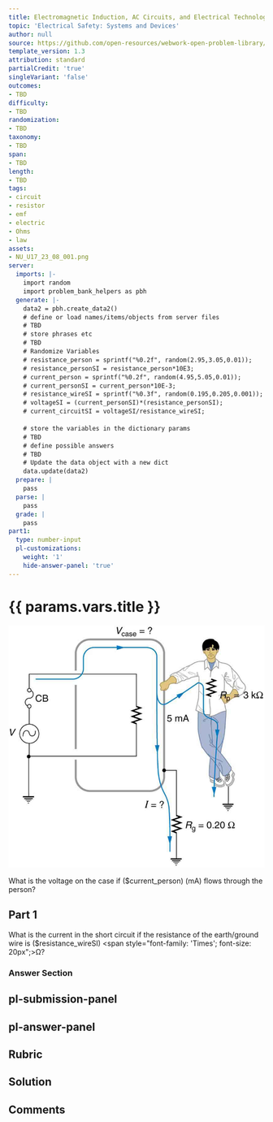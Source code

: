```yaml
---
title: Electromagnetic Induction, AC Circuits, and Electrical Technologies
topic: 'Electrical Safety: Systems and Devices'
author: null
source: https://github.com/open-resources/webwork-open-problem-library/tree/master/Contrib/BrockPhysics/College_Physics_Urone/23.Electromagnetic_Induction_AC_Circuits_and_Electrical_Technologies/23-08.Electrical_Safety_Systems_and_Devices/NU_U17_23_08_001.pg
template_version: 1.3
attribution: standard
partialCredit: 'true'
singleVariant: 'false'
outcomes:
- TBD
difficulty:
- TBD
randomization:
- TBD
taxonomy:
- TBD
span:
- TBD
length:
- TBD
tags:
- circuit
- resistor
- emf
- electric
- Ohms
- law
assets:
- NU_U17_23_08_001.png
server:
  imports: |-
    import random
    import problem_bank_helpers as pbh
  generate: |-
    data2 = pbh.create_data2()
    # define or load names/items/objects from server files
    # TBD
    # store phrases etc
    # TBD
    # Randomize Variables
    # resistance_person = sprintf("%0.2f", random(2.95,3.05,0.01));
    # resistance_personSI = resistance_person*10E3;
    # current_person = sprintf("%0.2f", random(4.95,5.05,0.01));
    # current_personSI = current_person*10E-3;
    # resistance_wireSI = sprintf("%0.3f", random(0.195,0.205,0.001));
    # voltageSI = (current_personSI)*(resistance_personSI);
    # current_circuitSI = voltageSI/resistance_wireSI;

    # store the variables in the dictionary params
    # TBD
    # define possible answers
    # TBD
    # Update the data object with a new dict
    data.update(data2)
  prepare: |
    pass
  parse: |
    pass
  grade: |
    pass
part1:
  type: number-input
  pl-customizations:
    weight: '1'
    hide-answer-panel: 'true'
---
```


# {{ params.vars.title }} 

![Short Circuit Diagram](NU_U17_23_08_001.png)

What is the voltage on the case if ($current_person) (mA) flows through the person?

## Part 1 
What is the current in the short circuit if the resistance of the earth/ground wire is ($resistance_wireSI) <span style="font-family: 'Times'; font-size: 20px";>&Omega;</span>? 


 ### Answer Section


## pl-submission-panel 


## pl-answer-panel 


## Rubric 


## Solution 


## Comments 


